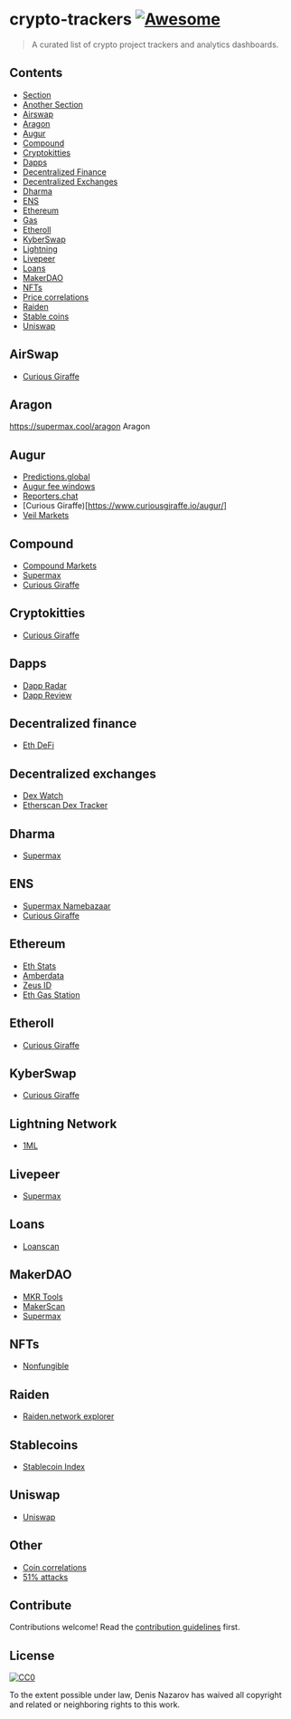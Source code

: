 # crypto-trackers [![Awesome](https://awesome.re/badge.svg)](https://awesome.re)

> A curated list of crypto project trackers and analytics dashboards.


## Contents

- [Section](#section)
- [Another Section](#another-section)
- [Airswap](#airswap)
- [Aragon](#aragon)
- [Augur](#augur)
- [Compound](#compound)
- [Cryptokitties](#cryptokitties)
- [Dapps](#dapps)
- [Decentralized Finance](#defi)
- [Decentralized Exchanges](#decentralized-exchanges)
- [Dharma](#dharma)
- [ENS](#ens)
- [Ethereum](#ethereum)
- [Gas](#gas)
- [Etheroll](#etheroll)
- [KyberSwap](#kyberswap)
- [Lightning](#lightning)
- [Livepeer](#livepeer)
- [Loans](#loans)
- [MakerDAO](#makerdao)
- [NFTs](#nfts)
- [Price correlations](#pricecorrelations)
- [Raiden](#raiden)
- [Stable coins](#stablecoins)
- [Uniswap](#uniswap)

## AirSwap
- [Curious Giraffe](https://www.curiousgiraffe.io/airswap/)

## Aragon
https://supermax.cool/aragon	Aragon

## Augur
- [Predictions.global](https://predictions.global)
- [Augur fee windows](https://blacktemplar.github.io/augur-fee-windows-info/)
- [Reporters.chat](https://reporters.chat/)
- [Curious Giraffe)[https://www.curiousgiraffe.io/augur/]
- [Veil Markets](https://veil.market/markets)

## Compound
- [Compound Markets](https://app.compound.finance/#Markets)
- [Supermax](https://supermax.cool/compound)
- [Curious Giraffe](https://www.curiousgiraffe.io/compound/)

## Cryptokitties
- [Curious Giraffe](https://www.curiousgiraffe.io/cryptokitties/)

## Dapps
- [Dapp Radar](https://dappradar.com/)
- [Dapp Review](https://dapp.review)

## Decentralized finance
- [Eth DeFi](https://mikemcdonald.github.io/eth-defi/)

## Decentralized exchanges
- [Dex Watch](https://dex.watch/)
- [Etherscan Dex Tracker](https://etherscan.io/dextracker)

## Dharma
- [Supermax](https://supermax.cool/dharma)

## ENS
- [Supermax Namebazaar](https://supermax.cool/namebazaar)
- [Curious Giraffe](https://www.curiousgiraffe.io/ens/)

## Ethereum
- [Eth Stats](https://ethstats.net/)
- [Amberdata](https://amberdata.io/)
- [Zeus ID](https://id.zeusprotocol.com/)
- [Eth Gas Station](https://ethgasstation.info/)

## Etheroll
- [Curious Giraffe](https://www.curiousgiraffe.io/etheroll/)

## KyberSwap
- [Curious Giraffe](https://www.curiousgiraffe.io/kyberswap)

## Lightning Network
- [1ML](https://1ml.com/)

## Livepeer
- [Supermax](https://supermax.cool/livepeer)

## Loans
- [Loanscan](https://loanscan.io/)

## MakerDAO
- [MKR Tools](https://mkr.tools/)
- [MakerScan](https://makerscan.io/)
- [Supermax](https://supermax.cool/makerdao)

## NFTs
- [Nonfungible](https://nonfungible.com/)

## Raiden
- [Raiden.network explorer](https://explorer.raiden.network)

## Stablecoins
- [Stablecoin Index](https://stablecoinindex.com/)

## Uniswap

- [Uniswap](https://uniswap.info/)
## Other
- [Coin correlations](https://www.cointracker.io/visualizations/coin_correlations)
- [51% attacks](https://www.crypto51.app/)


## Contribute

Contributions welcome! Read the [contribution guidelines](contributing.md) first.


## License

[![CC0](http://mirrors.creativecommons.org/presskit/buttons/88x31/svg/cc-zero.svg)](http://creativecommons.org/publicdomain/zero/1.0)

To the extent possible under law, Denis Nazarov has waived all copyright and
related or neighboring rights to this work.
